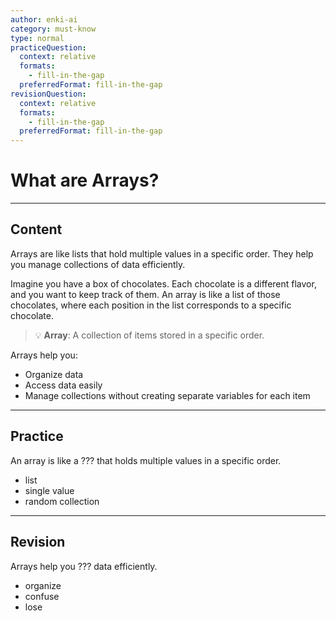 ```yaml
---
author: enki-ai
category: must-know
type: normal
practiceQuestion:
  context: relative
  formats:
    - fill-in-the-gap
  preferredFormat: fill-in-the-gap
revisionQuestion:
  context: relative
  formats:
    - fill-in-the-gap
  preferredFormat: fill-in-the-gap
---
```


# What are Arrays?

---
## Content

Arrays are like lists that hold multiple values in a specific order. They help you manage collections of data efficiently.

Imagine you have a box of chocolates. Each chocolate is a different flavor, and you want to keep track of them. An array is like a list of those chocolates, where each position in the list corresponds to a specific chocolate.

> 💡 **Array**: A collection of items stored in a specific order.

Arrays help you:

- Organize data
- Access data easily
- Manage collections without creating separate variables for each item

---
## Practice

An array is like a ??? that holds multiple values in a specific order.

- list
- single value
- random collection

---
## Revision

Arrays help you ??? data efficiently.

- organize
- confuse
- lose
